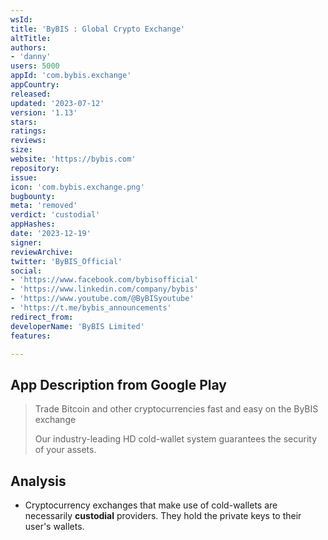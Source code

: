 ```yaml
---
wsId: 
title: 'ByBIS : Global Crypto Exchange'
altTitle: 
authors:
- 'danny'
users: 5000
appId: 'com.bybis.exchange'
appCountry: 
released: 
updated: '2023-07-12'
version: '1.13'
stars: 
ratings: 
reviews: 
size: 
website: 'https://bybis.com'
repository: 
issue: 
icon: 'com.bybis.exchange.png'
bugbounty: 
meta: 'removed'
verdict: 'custodial'
appHashes: 
date: '2023-12-19'
signer: 
reviewArchive: 
twitter: 'ByBIS_Official'
social:
- 'https://www.facebook.com/bybisofficial'
- 'https://www.linkedin.com/company/bybis'
- 'https://www.youtube.com/@ByBISyoutube'
- 'https://t.me/bybis_announcements'
redirect_from: 
developerName: 'ByBIS Limited'
features: 

---
```


## App Description from Google Play

> Trade Bitcoin and other cryptocurrencies fast and easy on the ByBIS exchange
> 
> Our industry-leading HD cold-wallet system guarantees the security of your assets.

## Analysis 

- Cryptocurrency exchanges that make use of cold-wallets are necessarily **custodial** providers. They hold the private keys to their user's wallets.
